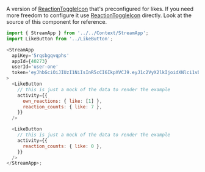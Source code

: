 A version of [ReactionToggleIcon](#reactiontoggleicon) that's preconfigured for
likes. If you need more freedom to configure it use
[ReactionToggleIcon](#reactiontoggleicon) directly. Look at the source of this
component for reference.

```js
import { StreamApp } from '../../Context/StreamApp';
import LikeButton from '../LikeButton';

<StreamApp
  apiKey='5rqsbgqvqphs'
  appId={40273}
  userId='user-one'
  token='eyJhbGciOiJIUzI1NiIsInR5cCI6IkpXVCJ9.eyJ1c2VyX2lkIjoidXNlci1vbmUifQ.4_Ad0u46UZW_-icaAJwowzcryxtVW3uZMzadX3pyeAg'
>
  <LikeButton
    // this is just a mock of the data to render the example
    activity={{
      own_reactions: { like: [1] },
      reaction_counts: { like: 7 },
    }}
  />

  <LikeButton
    // this is just a mock of the data to render the example
    activity={{
      reaction_counts: { like: 0 },
    }}
  />
</StreamApp>;
```
